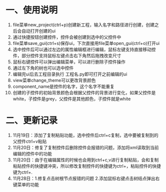 
# 一、使用说明
1. file菜单new_project(ctrl+p)创建新工程，输入名字和路径进行创建，创建之后会自动打开创建的ui
2. 通过快捷按钮创建控件，控件会被创建到选中的父控件中
3. file菜单save_gui(ctrl+s)保存ui，下次直接用file菜单open_gui(ctrl+o)打开ui
4. 选中控件后可以通过左边的属性编辑框进行编辑，鼠标左键支持直接移动控件，部分控件支持鼠标左键点击右下角然后拖拽改变尺寸
5. 鼠标右键控件可以弹出编辑菜单，可以进行删除子控件操作
6. 通过左下角的树也可以选中控件
7. 编辑完ui后去工程目录执行 工程名.py即可打开之前编辑的ui
8. view菜单change_theme可以更改背景颜色
9. component_name是控件的名字，这个名字不能重复
10. 创建的子控件的初始背景颜色会根据父控件的背景进行变化，如果父控件是white，子控件是grey，父控件是其他颜色，子控件就是white

# 二、更新记录
1.  11月19日：添加了复制粘贴功能，选中控件后ctrl+c复制，选中要被复制到的父控件ctrl+v粘贴
2.  11月20日：修复了复制控件后删除控件会报错的问题，添加将xml读取到当前编辑的控件中的功能
3.  11月20日：由于在编辑属性的时候也会用到ctrl+c,v进行复制粘贴，会和复制粘贴控件的快捷键冲突，所以修改复制控件的快捷键为ctrl+，粘贴控件的快捷键为ctrl+.
4.  11月28日：1.修复点击树根节点报错的问题 2.添加鼠标右键点击树结点弹出右键菜单的功能


